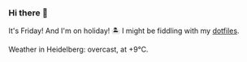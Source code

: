 ### Hi there :wave:

It's Friday! And I'm on holiday! :desert_island: I might be fiddling with my [dotfiles](https://github.com/bewuethr/dotfiles).

Weather in Heidelberg: overcast, at +9°C.
